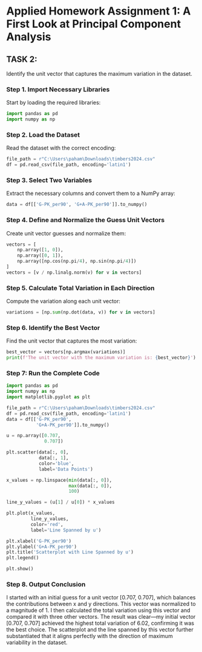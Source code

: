 # Applied Homework Assignment 1: A First Look at Principal Component Analysis  

## TASK 2:  
Identify the unit vector that captures the maximum variation in the dataset.

### Step 1. Import Necessary Libraries  
Start by loading the required libraries:  
```python
import pandas as pd
import numpy as np
```

### Step 2. Load the Dataset  
Read the dataset with the correct encoding:  
```python
file_path = r"C:\Users\paham\Downloads\timbers2024.csv"
df = pd.read_csv(file_path, encoding='latin1')
```

### Step 3. Select Two Variables  
Extract the necessary columns and convert them to a NumPy array:  
```python
data = df[['G-PK_per90', 'G+A-PK_per90']].to_numpy()
```

### Step 4. Define and Normalize the Guess Unit Vectors  
Create unit vector guesses and normalize them:  
```python
vectors = [
    np.array([1, 0]), 
    np.array([0, 1]), 
    np.array([np.cos(np.pi/4), np.sin(np.pi/4)])
]
vectors = [v / np.linalg.norm(v) for v in vectors]
```

### Step 5. Calculate Total Variation in Each Direction  
Compute the variation along each unit vector:  
```python
variations = [np.sum(np.dot(data, v)) for v in vectors]
```

### Step 6. Identify the Best Vector  
Find the unit vector that captures the most variation:  
```python
best_vector = vectors[np.argmax(variations)]
print(f'The unit vector with the maximum variation is: {best_vector}')
```

### Step 7: Run the Complete Code
```python
import pandas as pd
import numpy as np
import matplotlib.pyplot as plt

file_path = r"C:\Users\paham\Downloads\timbers2024.csv"
df = pd.read_csv(file_path, encoding='latin1')
data = df[['G-PK_per90', 
           'G+A-PK_per90']].to_numpy()

u = np.array([0.707, 
              0.707])

plt.scatter(data[:, 0], 
            data[:, 1], 
            color='blue', 
            label='Data Points')

x_values = np.linspace(min(data[:, 0]), 
                       max(data[:, 0]), 
                       100)

line_y_values = (u[1] / u[0]) * x_values

plt.plot(x_values, 
         line_y_values, 
         color='red', 
         label='Line Spanned by u')

plt.xlabel('G-PK_per90')
plt.ylabel('G+A-PK_per90')
plt.title('Scatterplot with Line Spanned by u')
plt.legend()

plt.show()
```
### Step 8. Output Conclusion
I started with an initial guess for a unit vector [0.707, 0.707], which balances the contributions between x and y directions. This vector was normalized to a magnitude of 1. I then calculated the total variation using this vector and compared it with three other vectors. The result was clear—my initial vector [0.707, 0.707] achieved the highest total variation of 6.02, confirming it was the best choice. The scatterplot and the line spanned by this vector further substantiated that it aligns perfectly with the direction of maximum variability in the dataset.
